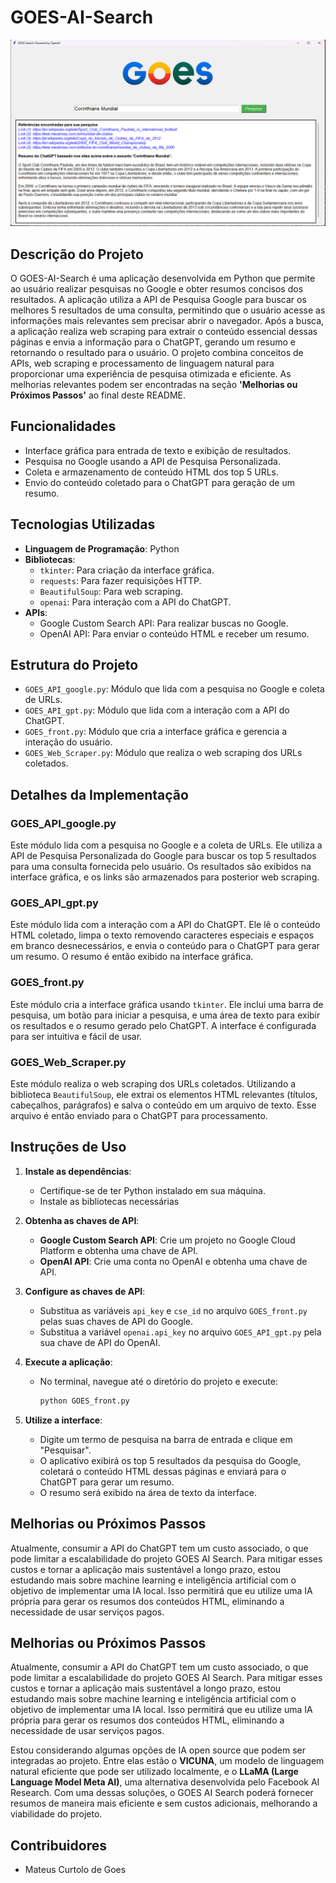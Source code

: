 # GOES-AI-Search
![GOES Resultado](imgs/goes_resultado.png)

## Descrição do Projeto
O GOES-AI-Search é uma aplicação desenvolvida em Python que permite ao usuário realizar pesquisas no Google e obter resumos concisos dos resultados. A aplicação utiliza a API de Pesquisa Google  para buscar os melhores 5 resultados de uma consulta, permitindo que o usuário acesse as informações mais relevantes sem precisar abrir o navegador. Após a busca, a aplicação realiza web scraping para extrair o conteúdo essencial dessas páginas  e envia a informação para o ChatGPT, gerando um resumo e retornando o resultado para o usuário. O projeto combina conceitos de APIs, web scraping e processamento de linguagem natural para proporcionar uma experiência de pesquisa otimizada e eficiente. As melhorias relevantes podem ser encontradas na seção **'Melhorias ou Próximos Passos'** ao final deste README.

## Funcionalidades
- Interface gráfica para entrada de texto e exibição de resultados.
- Pesquisa no Google usando a API de Pesquisa Personalizada.
- Coleta e armazenamento de conteúdo HTML dos top 5 URLs.
- Envio do conteúdo coletado para o ChatGPT para geração de um resumo.

## Tecnologias Utilizadas
- **Linguagem de Programação**: Python
- **Bibliotecas**:
  - `tkinter`: Para criação da interface gráfica.
  - `requests`: Para fazer requisições HTTP.
  - `BeautifulSoup`: Para web scraping.
  - `openai`: Para interação com a API do ChatGPT.
- **APIs**:
  - Google Custom Search API: Para realizar buscas no Google.
  - OpenAI API: Para enviar o conteúdo HTML e receber um resumo.

## Estrutura do Projeto
- `GOES_API_google.py`: Módulo que lida com a pesquisa no Google e coleta de URLs.
- `GOES_API_gpt.py`: Módulo que lida com a interação com a API do ChatGPT.
- `GOES_front.py`: Módulo que cria a interface gráfica e gerencia a interação do usuário.
- `GOES_Web_Scraper.py`: Módulo que realiza o web scraping dos URLs coletados.

## Detalhes da Implementação

### GOES_API_google.py
Este módulo lida com a pesquisa no Google e a coleta de URLs. Ele utiliza a API de Pesquisa Personalizada do Google para buscar os top 5 resultados para uma consulta fornecida pelo usuário. Os resultados são exibidos na interface gráfica, e os links são armazenados para posterior web scraping.

### GOES_API_gpt.py
Este módulo lida com a interação com a API do ChatGPT. Ele lê o conteúdo HTML coletado, limpa o texto removendo caracteres especiais e espaços em branco desnecessários, e envia o conteúdo para o ChatGPT para gerar um resumo. O resumo é então exibido na interface gráfica.

### GOES_front.py
Este módulo cria a interface gráfica usando `tkinter`. Ele inclui uma barra de pesquisa, um botão para iniciar a pesquisa, e uma área de texto para exibir os resultados e o resumo gerado pelo ChatGPT. A interface é configurada para ser intuitiva e fácil de usar.

### GOES_Web_Scraper.py
Este módulo realiza o web scraping dos URLs coletados. Utilizando a biblioteca `BeautifulSoup`, ele extrai os elementos HTML relevantes (títulos, cabeçalhos, parágrafos) e salva o conteúdo em um arquivo de texto. Esse arquivo é então enviado para o ChatGPT para processamento.

## Instruções de Uso
1. **Instale as dependências**:
   - Certifique-se de ter Python instalado em sua máquina.
   - Instale as bibliotecas necessárias

2. **Obtenha as chaves de API**:
   - **Google Custom Search API**: Crie um projeto no Google Cloud Platform e obtenha uma chave de API.
   - **OpenAI API**: Crie uma conta no OpenAI e obtenha uma chave de API.

3. **Configure as chaves de API**:
   - Substitua as variáveis `api_key` e `cse_id` no arquivo `GOES_front.py` pelas suas chaves de API do Google.
   - Substitua a variável `openai.api_key` no arquivo `GOES_API_gpt.py` pela sua chave de API do OpenAI.

4. **Execute a aplicação**:
   - No terminal, navegue até o diretório do projeto e execute:
     ```bash
     python GOES_front.py
     ```

5. **Utilize a interface**:
   - Digite um termo de pesquisa na barra de entrada e clique em "Pesquisar".
   - O aplicativo exibirá os top 5 resultados da pesquisa do Google, coletará o conteúdo HTML dessas páginas e enviará para o ChatGPT para gerar um resumo.
   - O resumo será exibido na área de texto da interface.

## Melhorias ou Próximos Passos

Atualmente, consumir a API do ChatGPT tem um custo associado, o que pode limitar a escalabilidade do projeto GOES AI Search. Para mitigar esses custos e tornar a aplicação mais sustentável a longo prazo, estou estudando mais sobre machine learning e inteligência artificial com o objetivo de implementar uma IA local. Isso permitirá que eu utilize uma IA própria para gerar os resumos dos conteúdos HTML, eliminando a necessidade de usar serviços pagos.

## Melhorias ou Próximos Passos

Atualmente, consumir a API do ChatGPT tem um custo associado, o que pode limitar a escalabilidade do projeto GOES AI Search. Para mitigar esses custos e tornar a aplicação mais sustentável a longo prazo, estou estudando mais sobre machine learning e inteligência artificial com o objetivo de implementar uma IA local. Isso permitirá que eu utilize uma IA própria para gerar os resumos dos conteúdos HTML, eliminando a necessidade de usar serviços pagos.

Estou considerando algumas opções de IA open source que podem ser integradas ao projeto. Entre elas estão o **VICUNA**, um modelo de linguagem natural eficiente que pode ser utilizado localmente, e o **LLaMA (Large Language Model Meta AI)**, uma alternativa desenvolvida pelo Facebook AI Research. Com uma dessas soluções, o GOES AI Search poderá fornecer resumos de maneira mais eficiente e sem custos adicionais, melhorando a viabilidade do projeto.




## Contribuidores
- Mateus Curtolo de Goes
